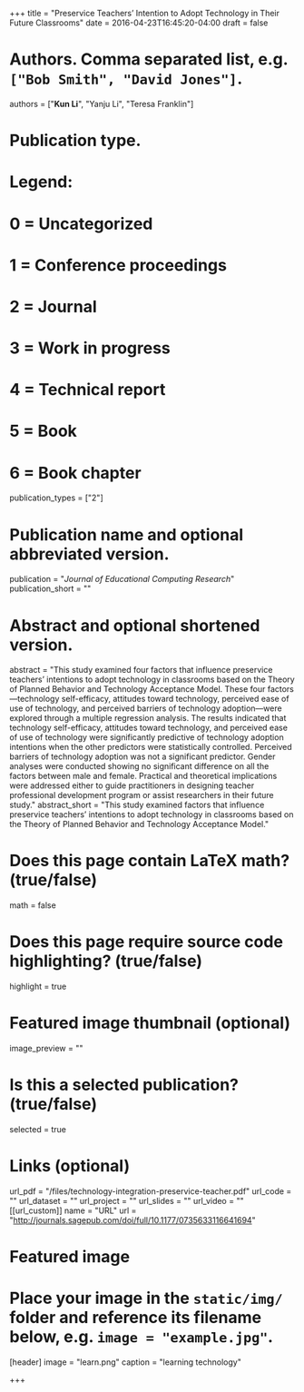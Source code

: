 +++
title = "Preservice Teachers’ Intention to Adopt Technology in Their Future Classrooms"
date = 2016-04-23T16:45:20-04:00
draft = false

# Authors. Comma separated list, e.g. `["Bob Smith", "David Jones"]`.
authors = ["**Kun Li**", "Yanju Li", "Teresa Franklin"]

# Publication type.
# Legend:
# 0 = Uncategorized
# 1 = Conference proceedings
# 2 = Journal
# 3 = Work in progress
# 4 = Technical report
# 5 = Book
# 6 = Book chapter
publication_types = ["2"]

# Publication name and optional abbreviated version.
publication = "*Journal of Educational Computing Research*"
publication_short = ""

# Abstract and optional shortened version.
abstract = "This study examined four factors that influence preservice teachers’ intentions to adopt technology in classrooms based on the Theory of Planned Behavior and Technology Acceptance Model. These four factors—technology self-efficacy, attitudes toward technology, perceived ease of use of technology, and perceived barriers of technology adoption—were explored through a multiple regression analysis. The results indicated that technology self-efficacy, attitudes toward technology, and perceived ease of use of technology were significantly predictive of technology adoption intentions when the other predictors were statistically controlled. Perceived barriers of technology adoption was not a significant predictor. Gender analyses were conducted showing no significant difference on all the factors between male and female. Practical and theoretical implications were addressed either to guide practitioners in designing teacher professional development program or assist researchers in their future study."
abstract_short = "This study examined factors that influence preservice teachers’ intentions to adopt technology in classrooms based on the Theory of Planned Behavior and Technology Acceptance Model."

# Does this page contain LaTeX math? (true/false)
math = false

# Does this page require source code highlighting? (true/false)
highlight = true

# Featured image thumbnail (optional)
image_preview = ""

# Is this a selected publication? (true/false)
selected = true

# Links (optional)
url_pdf = "/files/technology-integration-preservice-teacher.pdf"
url_code = ""
url_dataset = ""
url_project = ""
url_slides = ""
url_video = ""
[[url_custom]]
    name = "URL"
    url = "http://journals.sagepub.com/doi/full/10.1177/0735633116641694"
# Featured image
# Place your image in the `static/img/` folder and reference its filename below, e.g. `image = "example.jpg"`.
[header]
image = "learn.png"
caption = "learning technology"

+++
